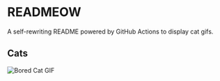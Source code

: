 # READMEOW

A self-rewriting README powered by GitHub Actions to display cat gifs.

## Cats

![Bored Cat GIF](https://media4.giphy.com/media/v1.Y2lkPTlhY2QwMmRhYWVodmhoaXNkajBxdGc3Yno5MmZyMTk1YTZ3aHRyYmVycDJwcDFyOCZlcD12MV9naWZzX3NlYXJjaCZjdD1n/mlvseq9yvZhba/200.gif)
